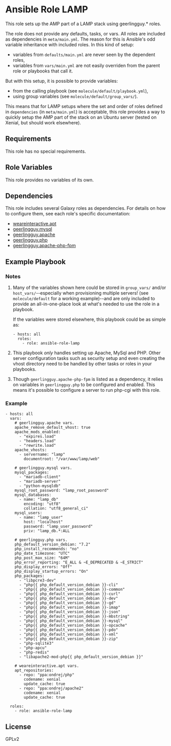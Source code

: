 # Ansible Role LAMP

This role sets up the AMP part of a LAMP stack using geerlingguy.* roles.

The role does not provide any defaults, tasks, or vars. All roles are
included as dependencies in `meta/main.yml`. The reason for this is
Ansible's odd variable inheritance with included roles. In this kind of
setup:

- variables from `defaults/main.yml` are never seen by the dependent roles,
- variables from `vars/main.yml` are not easily overriden from the
  parent role or playbooks that call it.

But with this setup, it is possible to provide variables:

- from the calling playbook (see `molecule/default/playbook.yml`),
- using group variables (see `molecule/default/group_vars/`).

This means that for LAMP setups where the set and order of roles defined
in `dependencies` (in `meta/main.yml`) is acceptable, this role provides
a way to quickly setup the AMP part of the stack on an Ubuntu server
(tested on Xenial, but should work elsewhere).

## Requirements

This role has no special requirements.

## Role Variables

This role provides no variables of its own.

## Dependencies

This role includes several Galaxy roles as dependencies. For details on how
to configure them, see each role's specific documentation:

- [weareinteractive.apt](https://galaxy.ansible.com/weareinteractive/apt)
- [geerlingguy.mysql](https://galaxy.ansible.com/geerlingguy/mysql)
- [geerlingguy.apache](https://galaxy.ansible.com/geerlingguy/apache)
- [geerlingguy.php](https://galaxy.ansible.com/geerlingguy/php)
- [geerlingguy.apache-php-fpm](https://galaxy.ansible.com/geerlingguy/apachei-php-fpm)

## Example Playbook

### Notes

1. Many of the variables shown here could be stored in `group_vars/`
   and/or `host_vars/`--especially when provisioning multiple
   servers! (see `molecule/default` for a working example)--and are
   only included to provide an all-in-one-place look at what's needed
   to use the role in a playbook.

   If the variables were stored elsewhere, this playbook could be as
   simple as:

   ```
   - hosts: all
     roles:
       - role: ansible-role-lamp
   ```
2. This playbook _only_ handles setting up Apache, MySql and PHP.
   Other server configuration tasks such as security setup and
   even creating the vhost directory need to be handled by other tasks
   or roles in your playbooks.

3. Though `geerlingguy.apache-php-fpm` is listed as a dependency, it
   relies on variables in `geerlingguy.php` to be configured and
   enabled. This means it's possible to configure a server to run
   php-cgi with this role.

### Example

    - hosts: all
      vars:
        # geerlingguy.apache vars.
        apache_remove_default_vhost: true
        apache_mods_enabled:
          - "expires.load"
          - "headers.load"
          - "rewrite.load"
        apache_vhosts:
          - servername: "lamp"
            documentroot: "/var/www/lamp/web"

        # geerlingguy.mysql vars.
        mysql_packages:
          - "mariadb-client"
          - "mariadb-server"
          - "python-mysqldb"
        mysql_root_password: "lamp_root_password"
        mysql_databases:
          - name: "lamp_db"
            encoding: "utf8"
            collation: "utf8_general_ci"
        mysql_users:
          - name: "lamp_user"
            host: "localhost"
            password: "lamp_user_password"
            priv: "lamp_db.*:ALL

        # geerlingguy.php vars.
        php_default_version_debian: "7.2"
        php_install_recommends: "no"
        php_date_timezone: "UTC"
        php_post_max_size: "64M"
        php_error_reporting: "E_ALL & ~E_DEPRECATED & ~E_STRICT"
        php_display_errors: "Off"
        php_display_startup_errors: "On"
        php_packages:
          - "libpcre3-dev"
          - "php{{ php_default_version_debian }}-cli"
          - "php{{ php_default_version_debian }}-common"
          - "php{{ php_default_version_debian }}-curl"
          - "php{{ php_default_version_debian }}-dev"
          - "php{{ php_default_version_debian }}-gd"
          - "php{{ php_default_version_debian }}-imap"
          - "php{{ php_default_version_debian }}-json"
          - "php{{ php_default_version_debian }}-mbstring"
          - "php{{ php_default_version_debian }}-mysql"
          - "php{{ php_default_version_debian }}-opcache"
          - "php{{ php_default_version_debian }}-pdo"
          - "php{{ php_default_version_debian }}-xml"
          - "php{{ php_default_version_debian }}-zip"
          - "php-sqlite3"
          - "php-apcu"
          - "php-redis"
          - "libapache2-mod-php{{ php_default_version_debian }}"

        # weareinteractive.apt vars.
        apt_repositories:
          - repo: "ppa:ondrej/php"
            codename: xenial
            update_cache: true
          - repo: "ppa:ondrej/apache2"
            codename: xenial
            update_cache: true

      roles:
        - role: ansible-role-lamp

## License

GPLv2
